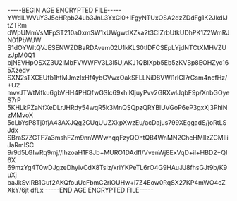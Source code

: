 -----BEGIN AGE ENCRYPTED FILE-----
YWdlLWVuY3J5cHRpb24ub3JnL3YxCi0+IFgyNTUxOSA2dzZDdFg1K2JkdlJtZTRm
dWpUMmVsMFpST210a0xmSW1xUWgwdXZka2t3ClZrbUtkUDhPK1Z2WmRJN01PbWJW
S1dOYWltQVJESENWZDBaRDAvem02U1kKLS0tIDFCSEpLYjdNTCtXMHVZUzJpM0Q1
bjNEVHpOSXZ3U2lMbFVWWFV3L3l5UjAKJ1QBIXpb5Eb5zKVBp8EOHZyc165Xzedv
SXN2sTXCEUfb1hfMJmzIxHf4ybCVwxOakSFLLNiD8VWl1rIGl7rGsm4ncfHz/+U2
mvvJTWtMfku6gbVHH4PHQfwGSlc69xhIKljuyPvv2GRXwlJqbF9p/XnbGOyeS7rP
5KHLkPZaNfXeDLrJHRdy54wqR5k3MnQSQpzQRYBlUVGoP6eP3gxXj3PhiNzMMvoX
5cLbYsP8Tj0fjA43AXJQg2CUqUUZXkpXwzEu/acDajus799XEggadS/joRtLSJdx
SBraS7ZGTF7a3mshFZm9nnWWwhqqFzyQOhtQB4WnMN2ChcHMIlzZGMIIiJaRmISC
9r9d5LGIwRq9mj//lhzoaH1F8Jb+MURO1DAdfI/VvenWj8ExVqD+il+HBD2+QI6X
69mzYg4T0wDJgzeDhyivCdX8Tslz/xriYKPeTL6rO4G9HAuJJ8fhsGJt9b/K9uXj
baJkSvIRB1Guf2AKQfouUcFbmC2riOUHw+i7Z4Eow0RqSX27KP4mWO4cZXkY/6jt
dfLx
-----END AGE ENCRYPTED FILE-----
